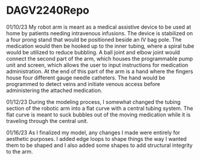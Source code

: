 # DAGV2240Repo

01/10/23
My robot arm is meant as a medical assistive device to be used at home by patients needing intravenous infusions. The device is stabilized on a four prong stand that would be positioned beside an IV bag pole. The medication would then be hooked up to the inner tubing, where a spiral tube would be utilized to reduce bubbling. A ball joint and elbow joint would connect the second part of the arm, which houses the programmable pump unit and screen, which allows the user to input instructions for medication administration. At the end of this part of the arm is a hand where the fingers house four different gauge needle catheters. The hand would be programmed to detect veins and initiate venous access before administering the attached medication.

01/12/23
During the modeling process, I somewhat changed the tubing section of the robotic arm into a flat curve with a central tubing system. The flat curve is meant to suck bubbles out of the moving medication while it is traveling through the central unit.

01/16/23
As I finalized my model, any changes I made were entirely for aesthetic purposes. I added edge loops to shape things the way I wanted them to be shaped and I also added some shapes to add structural integrity to the arm.